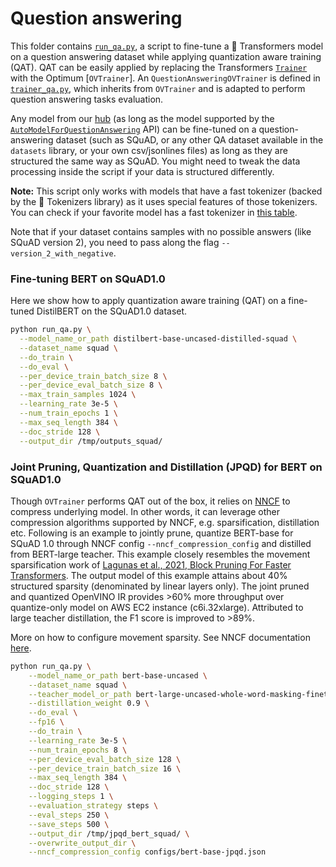 <!---
Copyright 2022 The HuggingFace Team. All rights reserved.

Licensed under the Apache License, Version 2.0 (the "License");
you may not use this file except in compliance with the License.
You may obtain a copy of the License at

    http://www.apache.org/licenses/LICENSE-2.0

Unless required by applicable law or agreed to in writing, software
distributed under the License is distributed on an "AS IS" BASIS,
WITHOUT WARRANTIES OR CONDITIONS OF ANY KIND, either express or implied.
See the License for the specific language governing permissions and
limitations under the License.
-->
# Question answering

This folder contains [`run_qa.py`](https://github.com/huggingface/optimum/blob/main/examples/openvino/question-answering/run_qa.py), a script to fine-tune a 🤗 Transformers model on a question answering dataset while applying quantization aware training (QAT). QAT can be easily applied by replacing the Transformers [`Trainer`](https://huggingface.co/docs/transformers/main/en/main_classes/trainer#trainer) with the Optimum [`OVTrainer`].
An `QuestionAnsweringOVTrainer` is defined in [`trainer_qa.py`](https://github.com/huggingface/optimum/blob/main/examples/openvino/question-answering/trainer_qa.py), which inherits from `OVTrainer` and is adapted to perform question answering tasks evaluation.

Any model from our [hub](https://huggingface.co/models) (as long as the model supported by the [`AutoModelForQuestionAnswering`](https://huggingface.co/docs/transformers/main/en/model_doc/auto#transformers.AutoModelForQuestionAnswering) API) can be fine-tuned on a question-answering dataset (such as SQuAD, or any other QA dataset available in the `datasets` library, or your own csv/jsonlines files) as long as they are structured the same way as SQuAD. You might need to tweak the data processing inside the script if your data is structured differently.

**Note:** This script only works with models that have a fast tokenizer (backed by the 🤗 Tokenizers library) as it
uses special features of those tokenizers. You can check if your favorite model has a fast tokenizer in
[this table](https://huggingface.co/transformers/index.html#supported-frameworks).

Note that if your dataset contains samples with no possible answers (like SQuAD version 2), you need to pass along the flag `--version_2_with_negative`.

### Fine-tuning BERT on SQuAD1.0

Here we show how to apply quantization aware training (QAT) on a fine-tuned DistilBERT on the SQuAD1.0 dataset.

```bash
python run_qa.py \
  --model_name_or_path distilbert-base-uncased-distilled-squad \
  --dataset_name squad \
  --do_train \
  --do_eval \
  --per_device_train_batch_size 8 \
  --per_device_eval_batch_size 8 \
  --max_train_samples 1024 \
  --learning_rate 3e-5 \
  --num_train_epochs 1 \
  --max_seq_length 384 \
  --doc_stride 128 \
  --output_dir /tmp/outputs_squad/
```

### Joint Pruning, Quantization and Distillation (JPQD) for BERT on SQuAD1.0
Though `OVTrainer` performs QAT out of the box, it relies on [NNCF](https://github.com/openvinotoolkit/nncf) to compress underlying model. In other words, it can leverage other compression algorithms supported by NNCF, e.g. sparsification, distillation etc. Following is an example to jointly prune, quantize BERT-base for SQuAD 1.0 through NNCF config `--nncf_compression_config` and distilled from BERT-large teacher. This example closely resembles the movement sparsification work of [Lagunas et al., 2021, Block Pruning For Faster Transformers](https://arxiv.org/pdf/2109.04838.pdf). The output model of this example attains about 40% structured sparsity (denominated by linear layers only). The joint pruned and quantized OpenVINO IR provides >60% more throughput over quantize-only model on AWS EC2 instance (c6i.32xlarge). Attributed to large teacher distillation, the F1 score is improved to >89%.

More on how to configure movement sparsity. See NNCF documentation [here](https://github.com/vuiseng9/nncf/blob/p4-jpqd-dev/nncf/experimental/torch/sparsity/movement/MovementSparsity.md).
```bash
python run_qa.py \
    --model_name_or_path bert-base-uncased \
    --dataset_name squad \
    --teacher_model_or_path bert-large-uncased-whole-word-masking-finetuned-squad \
    --distillation_weight 0.9 \
    --do_eval \
    --fp16 \
    --do_train \
    --learning_rate 3e-5 \
    --num_train_epochs 8 \
    --per_device_eval_batch_size 128 \
    --per_device_train_batch_size 16 \
    --max_seq_length 384 \
    --doc_stride 128 \
    --logging_steps 1 \
    --evaluation_strategy steps \
    --eval_steps 250 \
    --save_steps 500 \
    --output_dir /tmp/jpqd_bert_squad/ \
    --overwrite_output_dir \
    --nncf_compression_config configs/bert-base-jpqd.json
```